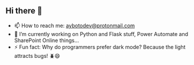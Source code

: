 ## Hi there 👋
- 📫 How to reach me: aybotodev@protonmail.com
- 🔭 I’m currently working on Python and Flask stuff, Power Automate and SharePoint Online things...
- ⚡ Fun fact: Why do programmers prefer dark mode? Because the light attracts bugs! 🪲😄
<!--
**aybotodev/aybotodev** is a ✨ _special_ ✨ repository because its `README.md` (this file) appears on your GitHub profile.

Here are some ideas to get you started:

- 🔭 I’m currently working on ...
- 🌱 I’m currently learning ...
- 👯 I’m looking to collaborate on ...
- 🤔 I’m looking for help with ...
- 💬 Ask me about ...
- 📫 How to reach me: ...
- 😄 Pronouns: ...
- ⚡ Fun fact: ...
-->
